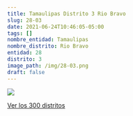 ```yaml
---
title: Tamaulipas Distrito 3 Rio Bravo
slug: 28-03
date: 2021-06-24T10:46:05-05:00
tags: []
nombre_entidad: Tamaulipas
nombre_distrito: Rio Bravo
entidad: 28
distrito: 3
image_path: /img/28-03.png
draft: false
---
```


![](/img/28-03.png)

[Ver los 300 distritos](/docs/elecciones-2021)
